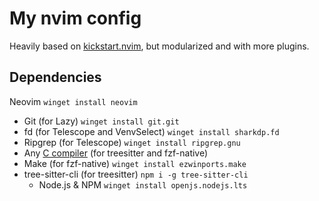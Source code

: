 # My nvim config
Heavily based on [kickstart.nvim](https://github.com/nvim-lua/kickstart.nvim), but modularized and with more plugins.

## Dependencies
Neovim `winget install neovim`

- Git (for Lazy) `winget install git.git`
- fd (for Telescope and VenvSelect) `winget install sharkdp.fd`
- Ripgrep (for Telescope) `winget install ripgrep.gnu`
- Any [C compiler](https://winlibs.com) (for treesitter and fzf-native)
- Make (for fzf-native) `winget install ezwinports.make`
- tree-sitter-cli (for treesitter) `npm i -g tree-sitter-cli`
  - Node.js & NPM `winget install openjs.nodejs.lts`
